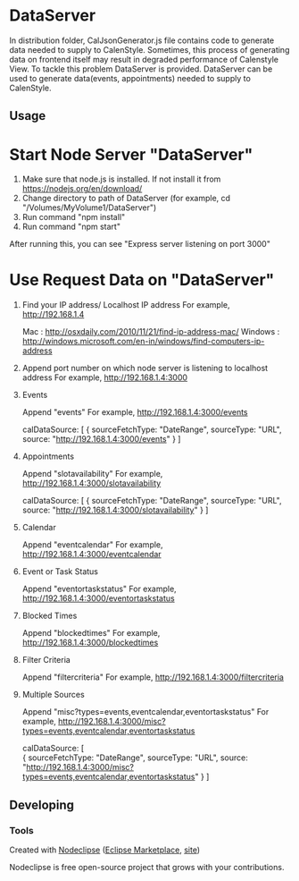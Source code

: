 

# DataServer

In distribution folder, CalJsonGenerator.js file contains code to generate data needed to supply to CalenStyle.
Sometimes, this process of generating data on frontend itself may result in degraded performance of Calenstyle View. To tackle this problem DataServer is provided.
DataServer can be used to generate data(events, appointments) needed to supply to CalenStyle.

## Usage

# Start Node Server "DataServer"

1. Make sure that node.js is installed. If not install it from https://nodejs.org/en/download/
2. Change directory to path of DataServer 
	(for example, cd "/Volumes/MyVolume1/DataServer")
3. Run command "npm install"
4. Run command "npm start"

After running this, you can see "Express server listening on port 3000"

# Use Request Data on "DataServer"

1. 	Find your IP address/ Localhost IP address 
	For example,  http://192.168.1.4

	Mac : http://osxdaily.com/2010/11/21/find-ip-address-mac/
	Windows : http://windows.microsoft.com/en-in/windows/find-computers-ip-address


2. 	Append port number on which node server is listening to localhost address 
	For example,  http://192.168.1.4:3000


3. 	Events

	Append "events"
	For example, http://192.168.1.4:3000/events

	calDataSource: 
	[
		{
			sourceFetchType: "DateRange",
			sourceType: "URL",
            source: "http://192.168.1.4:3000/events"
		}
	]


4. 	Appointments

	Append "slotavailability"
	For example, http://192.168.1.4:3000/slotavailability

	calDataSource:
    [
       {
            sourceFetchType: "DateRange",
            sourceType: "URL",
            source: "http://192.168.1.4:3000/slotavailability"
        }
    ]


5. 	Calendar

	Append "eventcalendar"
	For example, http://192.168.1.4:3000/eventcalendar


6. 	Event or Task Status

	Append "eventortaskstatus"
	For example, http://192.168.1.4:3000/eventortaskstatus


7. 	Blocked Times

	Append "blockedtimes"
	For example, http://192.168.1.4:3000/blockedtimes

8. 	Filter Criteria

	Append "filtercriteria"
	For example, http://192.168.1.4:3000/filtercriteria


9.	Multiple Sources

	Append "misc?types=events,eventcalendar,eventortaskstatus"
	For example, http://192.168.1.4:3000/misc?types=events,eventcalendar,eventortaskstatus

	calDataSource: 
    [					
		{
			sourceFetchType: "DateRange",
			sourceType: "URL",
			source: "http://192.168.1.4:3000/misc?types=events,eventcalendar,eventortaskstatus"
		}
	]


## Developing



### Tools

Created with [Nodeclipse](https://github.com/Nodeclipse/nodeclipse-1)
 ([Eclipse Marketplace](http://marketplace.eclipse.org/content/nodeclipse), [site](http://www.nodeclipse.org))   

Nodeclipse is free open-source project that grows with your contributions.
